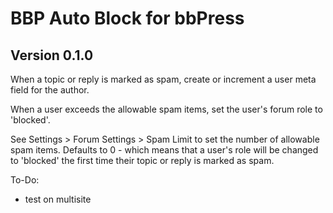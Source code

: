# BBP Auto Block for bbPress

## Version 0.1.0

When a topic or reply is marked as spam, create or increment a user meta field for the author.

When a user exceeds the allowable spam items, set the user's forum role to 'blocked'.

See Settings > Forum Settings > Spam Limit to set the number of allowable spam items.
Defaults to 0 - which means that a user's role will be changed to 'blocked' the first time their topic or reply is marked as spam.


To-Do:

- test on multisite

